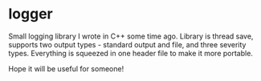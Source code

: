 # logger

Small logging library I wrote in C++ some time ago. Library is thread save, supports two output types - standard output and file, and three severity types. Everything is squeezed in one header file to make it more portable.

Hope it will be useful for someone! 

